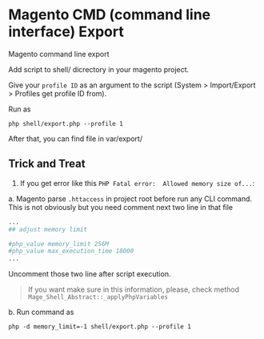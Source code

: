 # Magento CMD (command line interface) Export
Magento command line export

Add script to shell/ dicrectory in your magento project.

Give your ```profile ID``` as an argument to the script (System > Import/Export > Profiles get profile ID from).

Run as 

```
php shell/export.php --profile 1
```

After that, you can find file in var/export/

## Trick and Treat
1. If you get error like this `PHP Fatal error:  Allowed memory size of...`:

 a. Magento parse `.httaccess` in project root before run any CLI command. 
 This is not obviously but you need comment next two line in that file
 ```php
 ...
 ## adjust memory limit
 
 #php_value memory_limit 256M
 #php_value max_execution_time 18000
 ...
 ```
 Uncomment those two line after script execution.
 
 > If you want make sure in this information, please, check method `Mage_Shell_Abstract::_applyPhpVariables` 
 
  
 b. Run command as
```
php -d memory_limit=-1 shell/export.php --profile 1
```